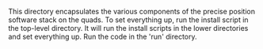This directory encapsulates the various components of the precise position software stack on the quads. To set everything up, run the install script in the top-level directory. It will run the install scripts in the lower directories and set everything up. Run the code in the 'run' directory.
